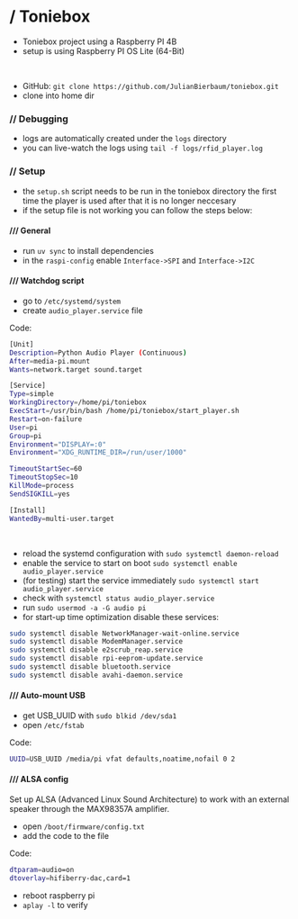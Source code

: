# **/ Toniebox**
- Toniebox project using a Raspberry PI 4B
- setup is using Raspberry PI OS Lite (64-Bit)
<br>

- GitHub: `git clone https://github.com/JulianBierbaum/toniebox.git`
- clone into home dir

### // Debugging
- logs are automatically created under the `logs` directory
- you can live-watch the logs using `tail -f logs/rfid_player.log`

### // Setup
- the `setup.sh` script needs to be run in the toniebox directory the first time the player is used after that it is no longer neccesary
- if the setup file is not working you can follow the steps below:

#### /// General
- run `uv sync` to install dependencies
- in the `raspi-config` enable `Interface->SPI` and `Interface->I2C`

#### /// Watchdog script
- go to `/etc/systemd/system`
- create `audio_player.service` file

Code:
```sh
[Unit]
Description=Python Audio Player (Continuous)
After=media-pi.mount
Wants=network.target sound.target

[Service]
Type=simple
WorkingDirectory=/home/pi/toniebox
ExecStart=/usr/bin/bash /home/pi/toniebox/start_player.sh
Restart=on-failure
User=pi
Group=pi
Environment="DISPLAY=:0"
Environment="XDG_RUNTIME_DIR=/run/user/1000"

TimeoutStartSec=60
TimeoutStopSec=10
KillMode=process
SendSIGKILL=yes

[Install]
WantedBy=multi-user.target
```

<br>

- reload the systemd configuration with `sudo systemctl daemon-reload`
- enable the service to start on boot `sudo systemctl enable audio_player.service`
- (for testing) start the service immediately `sudo systemctl start audio_player.service`
- check with `systemctl status audio_player.service`
- run `sudo usermod -a -G audio pi`
- for start-up time optimization disable these services:

``````bash
sudo systemctl disable NetworkManager-wait-online.service
sudo systemctl disable ModemManager.service
sudo systemctl disable e2scrub_reap.service
sudo systemctl disable rpi-eeprom-update.service
sudo systemctl disable bluetooth.service
sudo systemctl disable avahi-daemon.service
``````

#### /// Auto-mount USB

- get USB_UUID with `sudo blkid /dev/sda1`
- open `/etc/fstab`

Code:
``````bash
UUID=USB_UUID /media/pi vfat defaults,noatime,nofail 0 2
``````

#### /// ALSA config
Set up ALSA (Advanced Linux Sound Architecture) to work with an external speaker through the MAX98357A amplifier.

- open `/boot/firmware/config.txt`
- add the code to the file

Code:
``````bash
dtparam=audio=on
dtoverlay=hifiberry-dac,card=1
``````

- reboot raspberry pi
- `aplay -l` to verify

